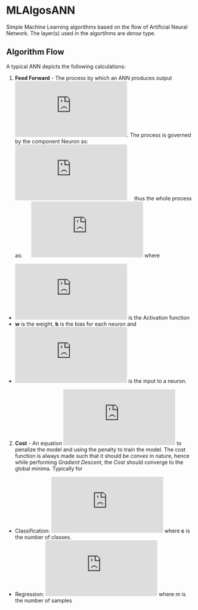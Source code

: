 # MLAlgosANN
Simple Machine Learning algorithms based on the flow of Artificial Neural Network. The layer(s) used in the algortihms are *dense* type.

## Algorithm Flow
A typical ANN depicts the following calculations:

1. **Feed Forward** - 
The process by which an ANN produces output ![](http://www.sciweavers.org/tex2img.php?eq=%20%5Chat%7By%7D%20&bc=White&fc=Black&im=jpg&fs=12&ff=arev&edit=0). The process is governed by the component Neuron as:&nbsp;&nbsp;&nbsp;&nbsp; ![](http://www.sciweavers.org/tex2img.php?eq=z%3Dw%5Ctimes%20x%20%2B%20b&bc=White&fc=Black&im=jpg&fs=12&ff=arev&edit=0) &nbsp;&nbsp;&nbsp;&nbsp;thus the whole process as: &nbsp;&nbsp;&nbsp;&nbsp; ![](http://www.sciweavers.org/tex2img.php?eq=%20%5Chat%7By%7D%20%3D%20f_%7Bact%7D%28%5Csum_%7Bi%3D1%7D%5En%20%20z_%7Bi%7D%29&bc=White&fc=Black&im=jpg&fs=12&ff=arev&edit=0)    where 
* ![](http://www.sciweavers.org/tex2img.php?eq=f_%7Bact%7D%28z%29%20&bc=White&fc=Black&im=jpg&fs=12&ff=arev&edit=0) is the Activation function
* **w** is the weight, **b** is the bias for each neuron and
* ![](http://www.sciweavers.org/tex2img.php?eq=x&bc=White&fc=Black&im=jpg&fs=12&ff=arev&edit=0) is the input to a neuron.

2. **Cost** - An equation ![](http://www.sciweavers.org/tex2img.php?eq=J%28%20y%2C%20%20%5Chat%7By%7D%29%20%20&bc=White&fc=Black&im=jpg&fs=12&ff=arev&edit=0) to penalize the model and using the penalty to train the model. The cost function is always made such that it should be *convex* in nature, hence while performing *Gradient Descent*, the *Cost* should converge to the global minima. Typically for 
* Classification: ![](http://www.sciweavers.org/tex2img.php?eq=-%20%20%5Csum_%7Bk%3D1%7D%5Ec%20%20y_%7Bk%7D%20%5Ctimes%20log%20%28%5Chat%7By_%7Bk%7D%7D%20%29%20&bc=White&fc=Black&im=jpg&fs=12&ff=arev&edit=0) where **c** is the number of classes.
* Regression: ![](http://www.sciweavers.org/tex2img.php?eq=%5Cfrac%7B1%7D%7B2m%7D%20%5Ctimes%20%5Csum_%7Bj%3D1%7D%5Em%20%20%28%5Chat%7By%7D_%7Bj%7D%20-%20y_%7Bj%7D%29%5E%7B2%7D&bc=White&fc=Black&im=jpg&fs=12&ff=arev&edit=0) where m is the number of samples
